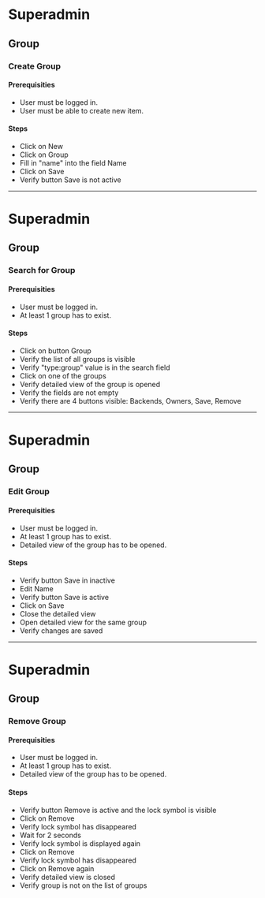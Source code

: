 # Superadmin
## Group
### Create Group

#### Prerequisities
* User must be logged in.  
* User must be able to create new item.  

#### Steps
* Click on New
* Click on Group
* Fill in "name" into the field Name
* Click on Save
* Verify button Save is not active
---
# Superadmin
## Group
### Search for Group

#### Prerequisities
* User must be logged in.  
* At least 1 group has to exist.

#### Steps
* Click on button Group
* Verify the list of all groups is visible
* Verify "type:group" value is in the search field
* Click on one of the groups
* Verify detailed view of the group is opened
* Verify the fields are not empty
* Verify there are 4 buttons visible: Backends, Owners, Save, Remove
---
# Superadmin
## Group
### Edit Group

#### Prerequisities
* User must be logged in.  
* At least 1 group has to exist.  
* Detailed view of the group has to be opened.  

#### Steps
* Verify button Save in inactive
* Edit Name
* Verify button Save is active
* Click on Save
* Close the detailed view
* Open detailed view for the same group
* Verify changes are saved
---
# Superadmin
## Group
### Remove Group

#### Prerequisities
* User must be logged in.  
* At least 1 group has to exist.  
* Detailed view of the group has to be opened.  

#### Steps
* Verify button Remove is active and the lock symbol is visible
* Click on Remove
* Verify lock symbol has disappeared
* Wait for 2 seconds
* Verify lock symbol is displayed again
* Click on Remove
* Verify lock symbol has disappeared
* Click on Remove again
* Verify detailed view is closed
* Verify group is not on the list of groups
